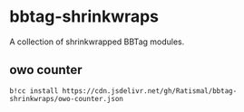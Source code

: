 # bbtag-shrinkwraps
A collection of shrinkwrapped BBTag modules.

## owo counter

```
b!cc install https://cdn.jsdelivr.net/gh/Ratismal/bbtag-shrinkwraps/owo-counter.json
```
